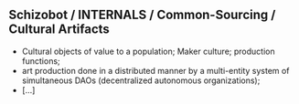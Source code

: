 ## Schizobot / INTERNALS / Common-Sourcing / Cultural Artifacts
* Cultural objects of value to a population; Maker culture; production functions;
* art production done in a distributed manner by a multi-entity system of simultaneous DAOs (decentralized autonomous organizations);
* [...]

